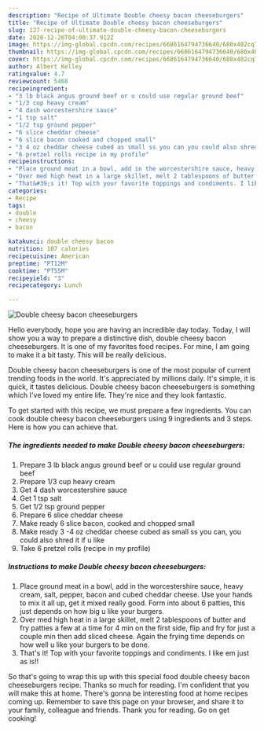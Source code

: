 ```yaml
---
description: "Recipe of Ultimate Double cheesy bacon cheeseburgers"
title: "Recipe of Ultimate Double cheesy bacon cheeseburgers"
slug: 127-recipe-of-ultimate-double-cheesy-bacon-cheeseburgers
date: 2020-12-26T04:00:37.912Z
image: https://img-global.cpcdn.com/recipes/6686164794736640/680x482cq70/double-cheesy-bacon-cheeseburgers-recipe-main-photo.jpg
thumbnail: https://img-global.cpcdn.com/recipes/6686164794736640/680x482cq70/double-cheesy-bacon-cheeseburgers-recipe-main-photo.jpg
cover: https://img-global.cpcdn.com/recipes/6686164794736640/680x482cq70/double-cheesy-bacon-cheeseburgers-recipe-main-photo.jpg
author: Albert Kelley
ratingvalue: 4.7
reviewcount: 5468
recipeingredient:
- "3 lb black angus ground beef or u could use regular ground beef"
- "1/3 cup heavy cream"
- "4 dash worcestershire sauce"
- "1 tsp salt"
- "1/2 tsp ground pepper"
- "6 slice cheddar cheese"
- "6 slice bacon cooked and chopped small"
- "3 4 oz cheddar cheese cubed as small ss you can you could also shred it if u like"
- "6 pretzel rolls recipe in my profile"
recipeinstructions:
- "Place ground meat in a bowl, add in the worcestershire sauce, heavy cream, salt, pepper, bacon and cubed cheddar cheese. Use your hands to mix it all up, get it mixed really good. Form into about 6 patties, this just depends on how big u like your burgers."
- "Over med high heat in a large skillet, melt 2 tablespoons of butter and fry patties a few at a time for 4 min on the first side, flip and fry for just a couple min then add sliced cheese. Again the frying time depends on how well u like your burgers to be done."
- "That&#39;s it! Top with your favorite toppings and condiments. I like em just as is!!"
categories:
- Recipe
tags:
- double
- cheesy
- bacon

katakunci: double cheesy bacon 
nutrition: 107 calories
recipecuisine: American
preptime: "PT12M"
cooktime: "PT55M"
recipeyield: "3"
recipecategory: Lunch

---
```



![Double cheesy bacon cheeseburgers](https://img-global.cpcdn.com/recipes/6686164794736640/680x482cq70/double-cheesy-bacon-cheeseburgers-recipe-main-photo.jpg)

Hello everybody, hope you are having an incredible day today. Today, I will show you a way to prepare a distinctive dish, double cheesy bacon cheeseburgers. It is one of my favorites food recipes. For mine, I am going to make it a bit tasty. This will be really delicious.



Double cheesy bacon cheeseburgers is one of the most popular of current trending foods in the world. It's appreciated by millions daily. It's simple, it is quick, it tastes delicious. Double cheesy bacon cheeseburgers is something which I've loved my entire life. They're nice and they look fantastic.


To get started with this recipe, we must prepare a few ingredients. You can cook double cheesy bacon cheeseburgers using 9 ingredients and 3 steps. Here is how you can achieve that.

<!--inarticleads1-->

##### The ingredients needed to make Double cheesy bacon cheeseburgers:

1. Prepare 3 lb black angus ground beef or u could use regular ground beef
1. Prepare 1/3 cup heavy cream
1. Get 4 dash worcestershire sauce
1. Get 1 tsp salt
1. Get 1/2 tsp ground pepper
1. Prepare 6 slice cheddar cheese
1. Make ready 6 slice bacon, cooked and chopped small
1. Make ready 3 -4 oz cheddar cheese cubed as small ss you can, you could also shred it if u like
1. Take 6 pretzel rolls (recipe in my profile)




<!--inarticleads2-->

##### Instructions to make Double cheesy bacon cheeseburgers:

1. Place ground meat in a bowl, add in the worcestershire sauce, heavy cream, salt, pepper, bacon and cubed cheddar cheese. Use your hands to mix it all up, get it mixed really good. Form into about 6 patties, this just depends on how big u like your burgers.
1. Over med high heat in a large skillet, melt 2 tablespoons of butter and fry patties a few at a time for 4 min on the first side, flip and fry for just a couple min then add sliced cheese. Again the frying time depends on how well u like your burgers to be done.
1. That&#39;s it! Top with your favorite toppings and condiments. I like em just as is!!




So that's going to wrap this up with this special food double cheesy bacon cheeseburgers recipe. Thanks so much for reading. I'm confident that you will make this at home. There's gonna be interesting food at home recipes coming up. Remember to save this page on your browser, and share it to your family, colleague and friends. Thank you for reading. Go on get cooking!

